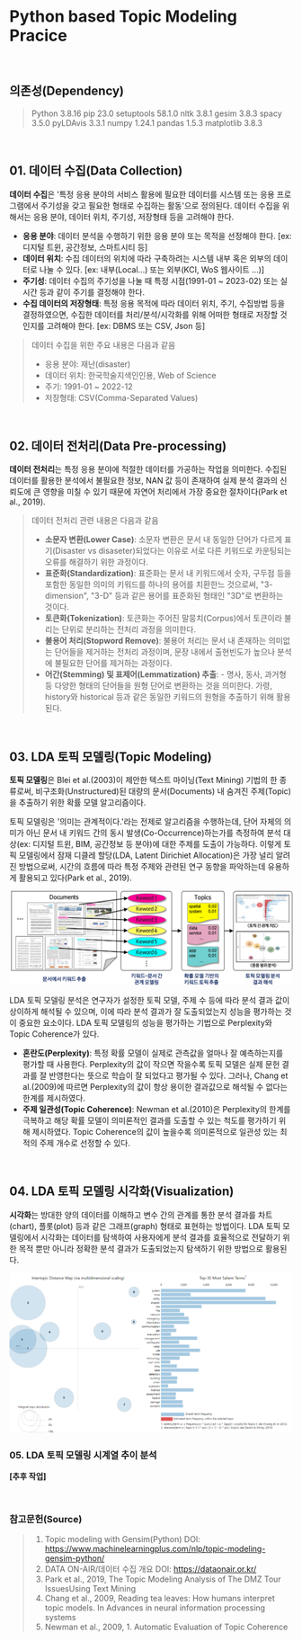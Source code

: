 # Python based Topic Modeling Pracice

<br>

## 의존성(Dependency)

> Python 3.8.16
> pip 23.0
> setuptools 58.1.0
> nltk 3.8.1
> gesim 3.8.3
> spacy 3.5.0
> pyLDAvis 3.3.1
> numpy 1.24.1
> pandas 1.5.3
> matplotlib 3.8.3<br/>

<br>

## 01. 데이터 수집(Data Collection)

**데이터 수집**은 '특정 응용 분야의 서비스 활용에 필요한 데이터를 시스템 또는 응용 프로그램에서 주기성을 갖고 필요한 형태로 수집하는 활동'으로 정의된다. 데이터 수집을 위해서는 응용 분야, 데이터 위치, 주기성, 저장형태 등을 고려해야 한다.

- **응용 분야**: 데이터 분석을 수행하기 위한 응용 분야 또는 목적을 선정해야 한다.
[ex: 디지털 트윈, 공간정보, 스마트시티 등]
- **데이터 위치**: 수집 데이터의 위치에 따라 구축하려는 시스템 내부 혹은 외부의 데이터로 나눌 수 있다.
[ex: 내부(Local...) 또는 외부(KCI, WoS 웹사이트 ...)]
- **주기성**: 데이터 수집의 주기성을 나눌 때 특정 시점(1991-01 ~ 2023-02) 또는 실시간 등과 같이 주기를 결정해야 한다.
- **수집 데이터의 저장형태**: 특정 응용 목적에 따라 데이터 위치, 주기, 수집방법 등을 결정하였으면, 수집한 데이터를 처리/분석/시각화를 위해 어떠한 형태로 저장할 것인지를 고려해야 한다.
[ex: DBMS 또는 CSV, Json 등]


> 데이터 수집을 위한 주요 내용은 다음과 같음
> - 응용 분야: 재난(disaster)
> - 데이터 위치: 한국학술지색인인용, Web of Science
> - 주기: 1991-01 ~ 2022-12
> - 저장형태: CSV(Comma-Separated Values)

<br>

## 02. 데이터 전처리(Data Pre-processing)


**데이터 전처리**는 특정 응용 분야에 적절한 데이터를 가공하는 작업을 의미한다. 수집된 데이터를 활용한 분석에서 불필요한 정보, NAN 값 등이 존재하여 실제 분석 결과의 신뢰도에 큰 영향을 미칠 수 있기 때문에 자연어 처리에서 가장 중요한 절차이다(Park et al., 2019). 

> 데이터 전처리 관련 내용은 다음과 같음
> - **소문자 변환(Lower Case)**: 소문자 변환은 문서 내 동일한 단어가 다르게 표기(Disaster vs disaseter)되었다는 이유로 서로 다른 키워드로 카운팅되는 오류를 해결하기 위한 과정이다.
> - **표준화(Standardization)**: 표준화는 문서 내 키워드에서 숫자, 구두점 등을 포함한 동일한 의미의 키워드를 하나의 용어를 치환한느 것으로써, "3-dimension", "3-D" 등과 같은 용어를 표준화된 형태인 "3D"로 변환하는 것이다.
> - **토큰화(Tokenization)**: 토큰화는 주어진 말뭉치(Corpus)에서 토큰이라 불리는 단위로 분리하는 전처리 과정을 의미한다.
> - **불용어 처리(Stopword Remove)**: 불용어 처리는 문서 내 존재하는 의미없는 단어들을 제거하는 전처리 과정이며, 문장 내에서 출현빈도가 높으나 분석에 불필요한 단어를 제거하는 과정이다.
> - **어간(Stemming) 및 표제어(Lemmatization) 추출**: - 명사, 동사, 과거형 등 다양한 형태의 단어들을 원형 단어로 변환하는 것을 의미한다. 가령, history와 historical 등과 같은 동일한 키워드의 원형을 추출하기 위해 활용된다.

<br>

## 03. LDA 토픽 모델링(Topic Modeling)

**토픽 모델링**은 Blei et al.(2003)이 제안한 텍스트 마이닝(Text Mining) 기법의 한 종류로써, 비구조화(Unstructured)된 대량의 문서(Documents) 내 숨겨진 주제(Topic)을 추출하기 위한 확률 모델 알고리즘이다.

토픽 모델링은 '의미는 관계적이다.'라는 전제로 알고리즘을 수행하는데, 단어 자체의 의미가 아닌 문서 내 키워드 간의 동시 발생(Co-Occurrence)하는가를 측정하여 분석 대상(ex: 디지털 트윈, BIM, 공간정보 등 분야)에 대한 주제를 도출이 가능하다. 이렇게 토픽 모델링에서 잠재 디클레 할당(LDA, Latent Dirichiet Allocation)은 가장 널리 알려진 방법으로써, 시간의 흐름에 따라 특정 주제와 관련된 연구 동향을 파악하는데 유용하게 활용되고 있다(Park et al., 2019).

<img src="images/topicModeling.png">
  

LDA 토픽 모델링 분석은 연구자가 설정한 토픽 모델, 주제 수 등에 따라 분석 결과 값이 상이하게 해석될 수 있으며, 이에 따라 분석 결과가 잘 도출되었는지 성능을 평가하는 것이 중요한 요소이다. LDA 토픽 모델링의 성능을 평가하는 기법으로 Perplexity와 Topic Coherence가 있다.

- **혼란도(Perplexity)**: 특정 확률 모델이 실제로 관측값을 얼마나 잘 예측하는지를 평가할 때 사용한다. Perplexity의 값이 작으면 작을수록 토픽 모델은 실제 문헌 결과를 잘 반영한다는 뜻으로 학습이 잘 되었다고 평가될 수 있다. 그러나, Chang et al.(2009)에 따르면 Perplexity의 값이 항상 용이한 결과값으로 해석될 수 없다는 한계를 제시하였다.
- **주제 일관성(Topic Coherence)**:  Newman et al.(2010)은 Perplexity의 한계를 극복하고 해당 확률 모델이 의미론적인 결과를 도출할 수 있는 척도를 평가하기 위해 제시하였다. Topic Coherence의 값이 높을수록 의미론적으로 일관성 있는 최적의 주제 개수로 선정할 수 있다.

<br>

## 04. LDA 토픽 모델링 시각화(Visualization)

**시각화**는 방대한 양의 데이터를 이해하고 변수 간의 관계를 통한 분석 결과를 차트(chart), 플롯(plot) 등과 같은 그래프(graph) 형태로 표현하는 방법이다. LDA 토픽 모델링에서 시각화는 데이터를 탐색하여 사용자에게 분석 결과를 효율적으로 전달하기 위한 목적 뿐만 아니라 정확한 분석 결과가 도출되었는지 탐색하기 위한 방법으로 활용된다.

<img src='images/tm_visualization.png'>

<br>

### 05. LDA 토픽 모델링 시계열 추이 분석

**[추후 작업]**

<br>

### 참고문헌(Source)

> 1) Topic modeling with Gensim(Python) DOI: https://www.machinelearningplus.com/nlp/topic-modeling-gensim-python/
> 2) DATA ON-AIR/데이터 수집 개요 DOI: https://dataonair.or.kr/
> 3) Park et al., 2019, The Topic Modeling Analysis of The DMZ Tour IssuesUsing Text Mining
> 4) Chang et al., 2009, Reading tea leaves: How humans interpret topic models. In Advances in neural information processing systems
> 5) Newman et al., 2009, 1. Automatic Evaluation of Topic Coherence